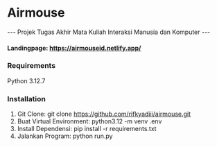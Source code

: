 # Airmouse
--- Projek Tugas Akhir Mata Kuliah Interaksi Manusia dan Komputer ---
#### Landingpage: https://airmouseid.netlify.app/

### Requirements
Python 3.12.7

### Installation
1. Git Clone:
   git clone https://github.com/rifkyadiii/airmouse.git
2. Buat Virtual Environment:
   python3.12 -m venv .env
3. Install Dependensi:
   pip install -r requirements.txt
4. Jalankan Program:
   python run.py

